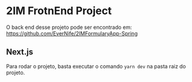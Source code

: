 # 2IM FrotnEnd Project

O back end desse projeto pode ser encontrado em: https://github.com/EverNife/2IMFormularyApp-Spring

## Next.js

Para rodar o projeto, basta executar o comando `yarn dev` na pasta raiz do projeto.
